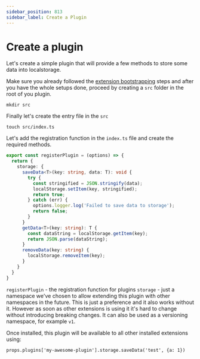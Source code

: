 ```yaml
---
sidebar_position: 813
sidebar_label: Create a Plugin
---
```


# Create a plugin
Let's create a simple plugin that will provide a few methods to store some data into localstorage.

Make sure you already followed the [extension bootstrapping](index.md) steps and after you have the whole setups done, proceed by creating a `src` folder in the root of you plugin.

`mkdir src`

Finally let's create the entry file in the `src`

`touch src/index.ts`

Let's add the registration function in the `index.ts` file and create the required methods.

```ts title="registration function"
export const registerPlugin = (options) => {
  return {
    storage: {
      saveData<T>(key: string, data: T): void {
        try {
          const stringified = JSON.stringify(data);
          localStorage.setItem(key, stringified);
          return true;
        } catch (err) {
          options.logger.log('Failed to save data to storage');
          return false;
        }
      }
      getData<T>(key: string): T {
        const dataString = localStorage.getItem(key);
        return JSON.parse(dataString);
      }
      removeData(key: string) {
        localStorage.removeItem(key);
      }
    }
  }
}
```
`registerPlugin` - the registration function for plugins
`storage` - just a namespace we've chosen to allow extending this plugin with other namespaces in the future. This is just a preference and it also works without it. However as soon as other extensions is using it it's hard to change without introducing breaking changes. It can also be used as a versioning namespace, for example `v1`.

Once installed, this plugin will be available to all other installed extensions using:

`props.plugins['my-awesome-plugin'].storage.saveData('test', {a: 1})`
